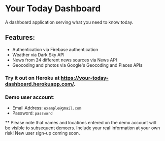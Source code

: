 # Your Today Dashboard
A dashboard application serving what you need to know today.

## Features:
- Authentication via Firebase authentication
- Weather via Dark Sky API
- News from 24 different news sources via News API
- Geocoding and photos via Google's Geocoding and Places APIs

### Try it out on Heroku at https://your-today-dashboard.herokuapp.com/.

### Demo user account:
- Email Address: `example@gmail.com`
- Password: `password`

** Please note that names and locations entered on the demo account will be visible to subsequent demoers. Include your real information at your own risk! New user sign-up coming soon.
